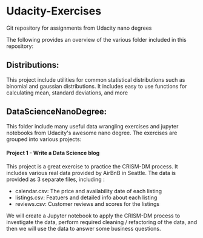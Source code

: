 # Udacity-Exercises
Git repository for assignments from Udacity nano degrees

The following provides an overview of the various folder included in this repository:

## Distributions:
This project include utilities for common statistical distributions such as binomial and gaussian distributions.
It includes easy to use functions for calculating mean, standard deviations, and more
  
## DataScienceNanoDegree:
This folder include many useful data wrangling exercises and jupyter notebooks from Udacity's awesome nano degree.
The exercises are grouped into various projects:
  
#### Project 1 - Write a Data Science blog
This project is a great exercise to practice the CRISM-DM process. It includes various real data provided by AirBnB in Seattle.
The data is provided as 3 separate files, including :
- calendar.csv: The price and availability date of each listing
- listings.csv: Featuers and detailed info about each listing
- reviews.csv: Customer reviews and scores for the listings
 
We will create a Jupyter notebook to apply the CRISM-DM process to investigate the data, perform required cleaning / refactoring of the data, 
and then we will use the data to answer some business questions.
